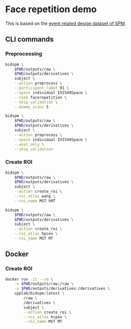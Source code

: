 # Face repetition demo

This is based on the [event related design dataset of SPM](https://www.fil.ion.ucl.ac.uk/spm/docs/tutorials/fmri/event/).


## CLI commands

### Preprocessing

```bash
bidspm \
    $PWD/outputs/raw \
    $PWD/outputs/derivatives \
    subject \
    --action preprocess \
    --participant_label 01 \
    --space individual IXI549Space \
    --task facerepetition \
    --skip_validation \
    --dummy_scans 5
```

```bash
bidspm \
    $PWD/outputs/raw \
    $PWD/outputs/derivatives \
    subject \
    --action preprocess \
    --space individual IXI549Space \
    --anat_only \
    --skip_validation
```

### Create ROI

```bash
bidspm \
    $PWD/outputs/raw \
    $PWD/outputs/derivatives \
    subject \
    --action create_roi \
    --roi_atlas wang \
    --roi_name MST hMT
```

```bash
bidspm \
    $PWD/outputs/raw \
    $PWD/outputs/derivatives \
    subject \
    --action create_roi \
    --roi_atlas hpcex \
    --roi_name MST MT
```

## Docker

### Create ROI

```bash
docker run -it --rm \
    -v $PWD/outputs/raw:/raw \
    -v $PWD/outputs/derivatives:/derivatives \
    cpplab/bidspm:latest \
        /raw \
        /derivatives \
        subject \
        --action create_roi \
        --roi_atlas hcpex \
        --roi_name MST MT
```

